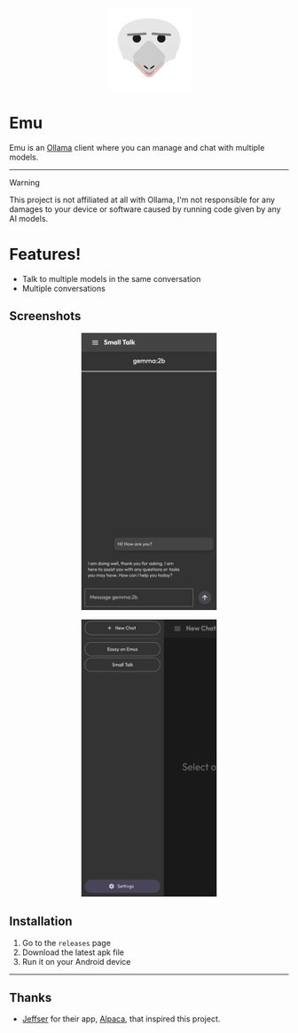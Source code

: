 <p align="center"><img height="150" src="https://github.com/Calvicii/Emu/blob/master/assets/images/emu.png"></p>

# Emu

Emu is an [Ollama](https://github.com/ollama/ollama) client where you can manage and chat with multiple models.

---

> [!WARNING]
> This project is not affiliated at all with Ollama, I'm not responsible for any damages to your device or software caused by running code given by any AI models.

# Features!
- Talk to multiple models in the same conversation
- Multiple conversations

## Screenshots
<p align="center"><img height="500" src="https://github.com/Calvicii/Emu/blob/master/assets/images/Screenshot_0.png"></p>
<p align="center"><img height="500" src="https://github.com/Calvicii/Emu/blob/master/assets/images/Screenshot_1.png"></p>

## Installation
1. Go to the `releases` page
2. Download the latest apk file
3. Run it on your Android device

---

## Thanks
- [Jeffser](https://github.com/Jeffser) for their app, [Alpaca](https://github.com/Jeffser/Alpaca), that inspired this project.
